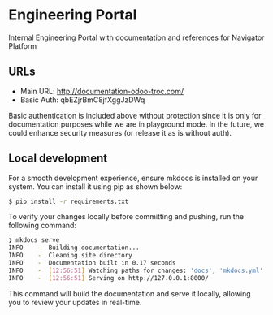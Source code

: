 # Engineering Portal

Internal Engineering Portal with documentation and references for Navigator Platform 

## URLs

- Main URL: http://documentation-odoo-troc.com/
- Basic Auth: qbEZjrBmC8jfXggJzDWq

Basic authentication is included above without protection since it is only for documentation purposes while we are in playground mode. In the future, we could enhance security measures (or release it as is without auth).

## Local development

For a smooth development experience, ensure mkdocs is installed on your system. You can install it using pip as shown below:

```sh
$ pip install -r requirements.txt
```

To verify your changes locally before committing and pushing, run the following command:

```sh
❯ mkdocs serve
INFO    -  Building documentation...
INFO    -  Cleaning site directory
INFO    -  Documentation built in 0.17 seconds
INFO    -  [12:56:51] Watching paths for changes: 'docs', 'mkdocs.yml'
INFO    -  [12:56:51] Serving on http://127.0.0.1:8000/
```

This command will build the documentation and serve it locally, allowing you to review your updates in real-time.
